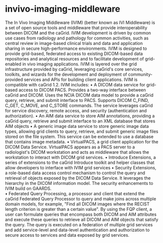 invivo-imaging-middleware
=========================

The In Vivo Imaging Middleware (IVIM) (better known as IVI Middleware) is a set of open source tools and middleware that provide interoperability between DICOM and the caGrid. IVIM development is driven by common use cases from radiology and pathology for common activities, such as central review in image-based clinical trials and data and application sharing in secure high-performance environments. IVIM is designed to provide grid-based, federated access to existing DICOM-based data repositories and analytical resources and to facilitate development of grid-enabled in vivo imaging applications. IVIM is layered over the grid infrastructure provided by caGrid, leveraging caGrid's core services, toolkits, and wizards for the development and deployment of community-provided services and APIs for building client applications. IVIM is compatible with caGrid 1.2.
IVIM includes:
•  A DICOM data service for grid-based access to DICOM PACS. Provides a two-way interface between caGrid and DICOM. Uses the NCIA DICOM data model to provide a caGrid query, retrieve, and submit interface to PACS. Supports DICOM C_FIND, C_GET, C_MOVE, and C_STORE commands. The service leverages caGrid for service discovery, remote access, and security (authentication and authorization).
•	An AIM data service to store AIM annotations, providing a caGrid query, retrieve and submit interface to an XML database that stores AIM objects
•	A generic image data service to store generic image data types, allowing grid clients to query, retrieve, and submit generic image files stored on the file system. This service can be extended to use a database that contains image metadata.
•	VirtualPACS, a grid client application for the DICOM Data Service. VirtualPACS appears as a PACS server to a radiologist's DICOM workstation and acts as middleware that allows the workstation to interact with DICOM grid services.
•	Introduce Extensions, a series of extensions to the caGrid Introduce toolkit and helper classes that allow developers to interface with IVIM grid services
•	Security Extensions, a role-based data access control mechanism to control the query and retrieval of objects exposed by the DICOM Data Service. It leverages the hierarchy in the DICOM information model. The security enhancements to IVIM build on GAARDS.  
•	Federated Query Processing, a processor and client that extend the caGrid Federated Query Processor to query and make joins across multiple domain models, for example, "Find all DICOM images where the RECIST length criterion is greater than a certain value". By using the FQP client, a user can formulate queries that encompass both DICOM and AIM attributes and execute these queries to retrieve all DICOM and AIM objects that satisfy the query. The query is executed on a federation of multiple grid services and add service-level and data-level authentication and authorization to secure access to services and data exposed by grid services.
